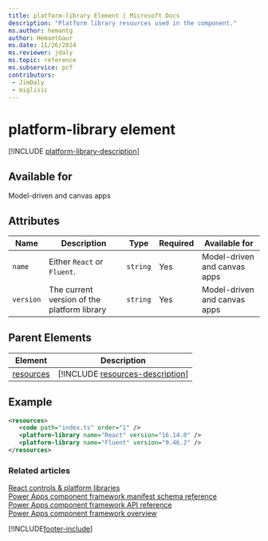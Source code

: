 ```yaml
---
title: platform-library Element | Microsoft Docs
description: "Platform library resources used in the component."
ms.author: hemantg
author: HemantGaur
ms.date: 11/26/2024
ms.reviewer: jdaly
ms.topic: reference
ms.subservice: pcf
contributors:
 - JimDaly
 - miglisic
---
```


# platform-library element

[!INCLUDE [platform-library-description](includes/platform-library-description.md)]

## Available for

Model-driven and canvas apps

## Attributes

|Name|Description|Type|Required|Available for|
|--|--|--|--|-------|
|`name`|Either `React` or `Fluent`.|`string`|Yes|Model-driven and canvas apps|
|`version`|The current version of the platform library|`string`|Yes|Model-driven and canvas apps|

## Parent Elements

|Element|Description|
|--|--|
|[resources](resources.md)|[!INCLUDE [resources-description](includes/resources-description.md)]|


## Example

```xml
<resources>
   <code path="index.ts" order="1" />
   <platform-library name="React" version="16.14.0" />
   <platform-library name="Fluent" version="9.46.2" />
</resources>
```

### Related articles

[React controls & platform libraries](../react-controls-platform-libraries.md)<br />
[Power Apps component framework manifest schema reference](index.md)<br/>
[Power Apps component framework API reference](../reference/index.md)<br/>
[Power Apps component framework overview](../overview.md)


[!INCLUDE[footer-include](../../../includes/footer-banner.md)]
